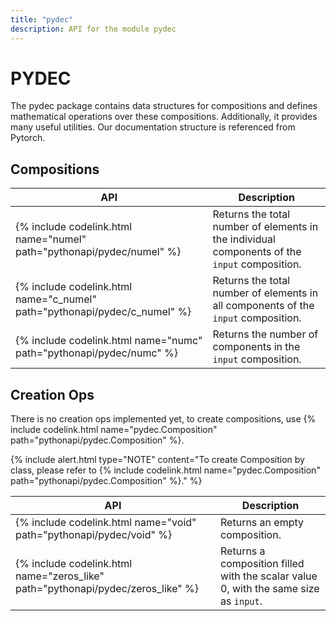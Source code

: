 ```yaml
---
title: "pydec"
description: API for the module pydec
---
```


# PYDEC

The pydec package contains data structures for compositions and defines mathematical operations over these compositions. Additionally, it provides many useful utilities. Our documentation structure is referenced from Pytorch.

## Compositions

| API                                                                       | Description                                                                                   |
| ------------------------------------------------------------------------- | --------------------------------------------------------------------------------------------- |
| {% include codelink.html name="numel" path="pythonapi/pydec/numel" %}     | Returns the total number of elements in the individual components of the `input` composition. |
| {% include codelink.html name="c_numel" path="pythonapi/pydec/c_numel" %} | Returns the total number of elements in all components of the `input` composition.            |
| {% include codelink.html name="numc" path="pythonapi/pydec/numc" %}       | Returns the number of components in the `input` composition.                                  |

## Creation Ops
There is no creation ops implemented yet, to create compositions, use {% include codelink.html name="pydec.Composition" path="pythonapi/pydec.Composition" %}.

{% include alert.html type="NOTE" content="To create Composition by class, please refer to {% include codelink.html name="pydec.Composition" path="pythonapi/pydec.Composition" %}." %}


| API                                                                             | Description                                                                          |
| ------------------------------------------------------------------------------- | ------------------------------------------------------------------------------------ |
| {% include codelink.html name="void" path="pythonapi/pydec/void" %}             | Returns an empty composition.                                                        |
| {% include codelink.html name="zeros_like" path="pythonapi/pydec/zeros_like" %} | Returns a composition filled with the scalar value 0, with the same size as `input`. |